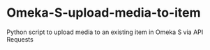 # Omeka-S-upload-media-to-item
Python script to upload media to an existing item in Omeka S via API Requests
